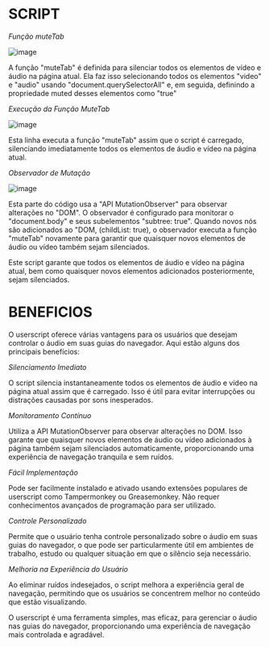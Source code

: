# SCRIPT

*Função muteTab*

![image](https://github.com/user-attachments/assets/007c782c-be84-414e-a892-a386ac84af6e)

A função "muteTab" é definida para silenciar todos os elementos de vídeo e áudio na página atual. Ela faz isso selecionando todos os elementos "video" e "audio" usando "document.querySelectorAll" e, em seguida, definindo a propriedade muted desses elementos como "true"

*Execução da Função MuteTab*

![image](https://github.com/user-attachments/assets/0e7b2271-70f6-48e1-9b1f-b26251a192ee)

Esta linha executa a função "muteTab" assim que o script é carregado, silenciando imediatamente todos os elementos de áudio e vídeo na página atual.

*Observador de Mutação*

![image](https://github.com/user-attachments/assets/944061b2-c661-41dc-b853-533d0fa7c848)

Esta parte do código usa a "API MutationObserver" para observar alterações no "DOM". O observador é configurado para monitorar o "document.body" e seus subelementos "subtree: true". Quando novos nós são adicionados ao "DOM, (childList: true), o observador executa a função "muteTab" novamente para garantir que quaisquer novos elementos de áudio ou vídeo também sejam silenciados.

Este script garante que todos os elementos de áudio e vídeo na página atual, bem como quaisquer novos elementos adicionados posteriormente, sejam silenciados.

# BENEFICIOS

O userscript oferece várias vantagens para os usuários que desejam controlar o áudio em suas guias do navegador. Aqui estão alguns dos principais benefícios:

*Silenciamento Imediato*

O script silencia instantaneamente todos os elementos de áudio e vídeo na página atual assim que é carregado. Isso é útil para evitar interrupções ou distrações causadas por sons inesperados.

*Monitoramento Contínuo*

Utiliza a API MutationObserver para observar alterações no DOM. Isso garante que quaisquer novos elementos de áudio ou vídeo adicionados à página também sejam silenciados automaticamente, proporcionando uma experiência de navegação tranquila e sem ruídos.

*Fácil Implementação*

Pode ser facilmente instalado e ativado usando extensões populares de userscript como Tampermonkey ou Greasemonkey. Não requer conhecimentos avançados de programação para ser utilizado.

*Controle Personalizado*

Permite que o usuário tenha controle personalizado sobre o áudio em suas guias do navegador, o que pode ser particularmente útil em ambientes de trabalho, estudo ou qualquer situação em que o silêncio seja necessário.

*Melhoria na Experiência do Usuário*

Ao eliminar ruídos indesejados, o script melhora a experiência geral de navegação, permitindo que os usuários se concentrem melhor no conteúdo que estão visualizando.

O userscript é uma ferramenta simples, mas eficaz, para gerenciar o áudio nas guias do navegador, proporcionando uma experiência de navegação mais controlada e agradável.
